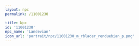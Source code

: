```yaml
---
layout: npc
permalink: /11001230

title: Npc
id: '11001230'
npc_name: 'Landevian'
icon_url: 'portrait/npc/11001230_m_rblader_renduebian_p.png'
---
```

